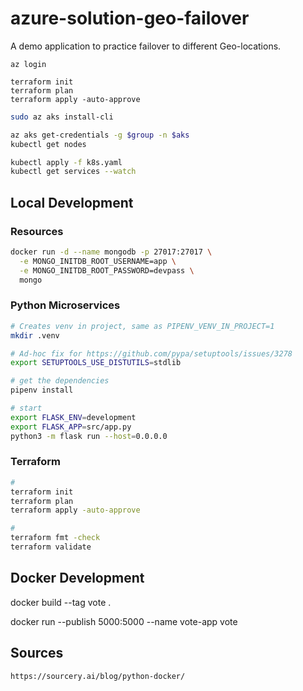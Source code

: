 # azure-solution-geo-failover

A demo application to practice failover to different Geo-locations.

```hcl
az login

terraform init
terraform plan
terraform apply -auto-approve
```

```sh
sudo az aks install-cli
```
```sh
az aks get-credentials -g $group -n $aks
kubectl get nodes

kubectl apply -f k8s.yaml
kubectl get services --watch
```

## Local Development

### Resources

```sh
docker run -d --name mongodb -p 27017:27017 \
  -e MONGO_INITDB_ROOT_USERNAME=app \
  -e MONGO_INITDB_ROOT_PASSWORD=devpass \
  mongo
```

### Python Microservices

```sh
# Creates venv in project, same as PIPENV_VENV_IN_PROJECT=1
mkdir .venv

# Ad-hoc fix for https://github.com/pypa/setuptools/issues/3278
export SETUPTOOLS_USE_DISTUTILS=stdlib

# get the dependencies
pipenv install

# start
export FLASK_ENV=development
export FLASK_APP=src/app.py
python3 -m flask run --host=0.0.0.0
```

### Terraform

```sh
# 
terraform init
terraform plan
terraform apply -auto-approve

# 
terraform fmt -check
terraform validate
```

## Docker Development

docker build --tag vote .

docker run --publish 5000:5000 --name vote-app vote


## Sources

```
https://sourcery.ai/blog/python-docker/
```